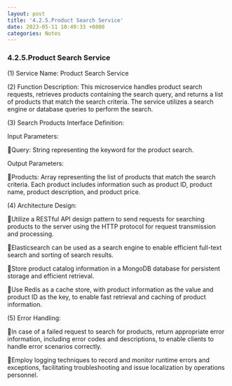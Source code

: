 ```yaml
---
layout: post
title: '4.2.5.Product Search Service'
date: 2023-05-11 10:49:33 +0800
categories: Notes
---
```


### 4.2.5.Product Search Service

(1) Service Name: Product Search Service

(2) Function Description: This microservice handles product search requests, retrieves products containing the search query, and returns a list of products that match the search criteria. The service utilizes a search engine or database queries to perform the search.

(3) Search Products Interface Definition:

Input Parameters:

Query: String representing the keyword for the product search.

Output Parameters:

Products: Array representing the list of products that match the search criteria. Each product includes information such as product ID, product name, product description, and product price.

(4) Architecture Design:

Utilize a RESTful API design pattern to send requests for searching products to the server using the HTTP protocol for request transmission and processing.

Elasticsearch can be used as a search engine to enable efficient full-text search and sorting of search results.

Store product catalog information in a MongoDB database for persistent storage and efficient retrieval.

Use Redis as a cache store, with product information as the value and product ID as the key, to enable fast retrieval and caching of product information.

(5) Error Handling:

In case of a failed request to search for products, return appropriate error information, including error codes and descriptions, to enable clients to handle error scenarios correctly.

Employ logging techniques to record and monitor runtime errors and exceptions, facilitating troubleshooting and issue localization by operations personnel.
